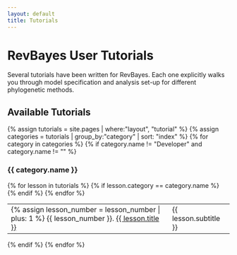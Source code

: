 ```yaml
---
layout: default
title: Tutorials
---
```


# RevBayes User Tutorials

Several tutorials have been written for RevBayes. Each one explicitly walks you through model specification and analysis set-up for different phylogenetic methods.

## Available Tutorials

{% assign tutorials = site.pages | where:"layout", "tutorial" %}
{% assign categories = tutorials | group_by:"category" | sort: "index" %}
{% for category in categories %}
{% if category.name != "Developer" and category.name != "" %}
<h3>{{ category.name }}</h3>
<table class="table table-striped">
{% for lesson in tutorials %}
{% if lesson.category == category.name %}
<tr>
<td class="col-sm-3">
{% assign lesson_number = lesson_number | plus: 1 %}
{{ lesson_number }}. <a href="{{ site.baseurl }}{{ lesson.url }}">{{ lesson.title }}</a>
</td>
<td class="col-sm-3">{{ lesson.subtitle }}</td>
</tr>
{% endif %}
{% endfor %}
</table>
{% endif %}
{% endfor %}
